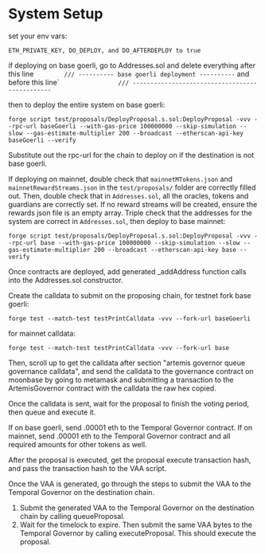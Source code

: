 # System Setup

set your env vars:

`ETH_PRIVATE_KEY, DO_DEPLOY, and DO_AFTERDEPLOY to true`

if deploying on base goerli, go to Addresses.sol and delete everything after this line
```        /// ---------- base goerli deployment ----------```
and before this line`
```                /// -----------------------------------------------```

then to deploy the entire system on base goerli:

```forge script test/proposals/DeployProposal.s.sol:DeployProposal -vvv --rpc-url baseGoerli --with-gas-price 100000000 --skip-simulation --slow --gas-estimate-multiplier 200 --broadcast --etherscan-api-key baseGoerli --verify```

Substitute out the rpc-url for the chain to deploy on if the destination is not base goerli.

If deploying on mainnet, double check that `mainnetMTokens.json` and `mainnetRewardStreams.json` in the `test/proposals/` folder are correctly filled out. Then, double check that in `Addresses.sol`, all the oracles, tokens and guardians are correctly set. If no reward streams will be created, ensure the rewards json file is an empty array. Triple check that the addresses for the system are correct in `Addresses.sol`, then deploy to base mainnet:

```forge script test/proposals/DeployProposal.s.sol:DeployProposal -vvv --rpc-url base --with-gas-price 100000000 --skip-simulation --slow --gas-estimate-multiplier 200 --broadcast --etherscan-api-key base --verify```

Once contracts are deployed, add generated _addAddress function calls into the Addresses.sol constructor.

Create the calldata to submit on the proposing chain, for testnet fork base goerli:

```forge test --match-test testPrintCalldata -vvv --fork-url baseGoerli```

for mainnet calldata:

```forge test --match-test testPrintCalldata -vvv --fork-url base```

Then, scroll up to get the calldata after section "artemis governor queue governance calldata", and send the calldata to the governance contract on moonbase by going to metamask and submitting a transaction to the ArtemisGovernor contract with the calldata the raw hex copied.

Once the calldata is sent, wait for the proposal to finish the voting period, then queue and execute it.

If on base goerli, send .00001 eth to the Temporal Governor contract. If on mainnet, send .00001 eth to the Temporal Governor contract and all required amounts for other tokens as well.

After the proposal is executed, get the proposal execute transaction hash, and pass the transaction hash to the VAA script.

Once the VAA is generated, go through the steps to submit the VAA to the Temporal Governor on the destination chain.

1. Submit the generated VAA to the Temporal Governor on the destination chain by calling queueProposal.
2. Wait for the timelock to expire. Then submit the same VAA bytes to the Temporal Governor by calling executeProposal. This should execute the proposal.

